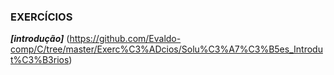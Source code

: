 ### EXERCÍCIOS

***[introdução]*** (https://github.com/Evaldo-comp/C/tree/master/Exerc%C3%ADcios/Solu%C3%A7%C3%B5es_Introdut%C3%B3rios)

